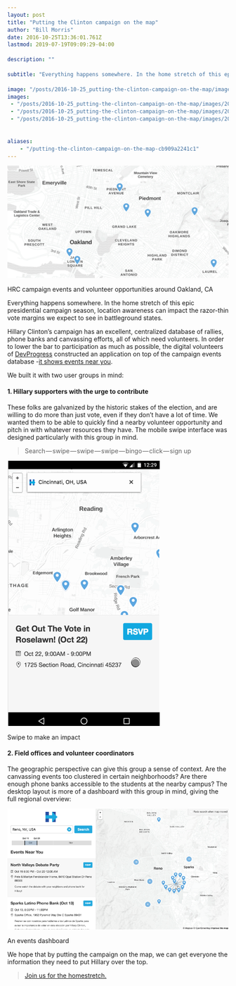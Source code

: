 ```yaml
---
layout: post
title: "Putting the Clinton campaign on the map"
author: "Bill Morris"
date: 2016-10-25T13:36:01.761Z
lastmod: 2019-07-19T09:09:29-04:00

description: ""

subtitle: "Everything happens somewhere. In the home stretch of this epic presidential campaign season, location awareness can impact the razor-thin…"

image: "/posts/2016-10-25_putting-the-clinton-campaign-on-the-map/images/2016-10-25_1.png" 
images:
 - "/posts/2016-10-25_putting-the-clinton-campaign-on-the-map/images/2016-10-25_1.png" 
 - "/posts/2016-10-25_putting-the-clinton-campaign-on-the-map/images/2016-10-25_2.gif" 
 - "/posts/2016-10-25_putting-the-clinton-campaign-on-the-map/images/2016-10-25_3.png" 


aliases:
    - "/putting-the-clinton-campaign-on-the-map-cb909a2241c1"
---
```


![image](/shoals/assets/img/2016-10-25_1.png)

HRC campaign events and volunteer opportunities around Oakland, CA

Everything happens somewhere. In the home stretch of this epic presidential campaign season, location awareness can impact the razor-thin vote margins we expect to see in battleground states.

Hillary Clinton’s campaign has an excellent, centralized database of rallies, phone banks and canvassing efforts, all of which need volunteers. In order to lower the bar to participation as much as possible, the digital volunteers of [DevProgress](https://devprogress.us/) constructed an application on top of the campaign events database -[it shows events near you](https://devprogress.us/hrc-events).

We built it with two user groups in mind:

#### 1. Hillary supporters with the urge to contribute

These folks are galvanized by the historic stakes of the election, and are willing to do more than just vote, even if they don’t have a lot of time. We wanted them to be able to quickly find a nearby volunteer opportunity and pitch in with whatever resources they have. The mobile swipe interface was designed particularly with this group in mind.
> Search — swipe — swipe — swipe — bingo — click — sign up



![image](/shoals/assets/img/2016-10-25_2.gif)

Swipe to make an impact



#### 2. Field offices and volunteer coordinators

The geographic perspective can give this group a sense of context. Are the canvassing events too clustered in certain neighborhoods? Are there enough phone banks accessible to the students at the nearby campus? The desktop layout is more of a dashboard with this group in mind, giving the full regional overview:




![image](/shoals/assets/img/2016-10-25_3.png)

An events dashboard



We hope that by putting the campaign on the map, we can get everyone the information they need to put Hillary over the top.
> [Join us for the homestretch.](https://devprogress.us/hrc-events)
